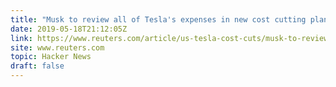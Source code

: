 ```yaml
---
title: "Musk to review all of Tesla's expenses in new cost cutting plan"
date: 2019-05-18T21:12:05Z
link: https://www.reuters.com/article/us-tesla-cost-cuts/musk-to-review-all-of-teslas-expenses-in-new-cost-cutting-plan-idUSKCN1SM2SS?utm_medium=RSS&utm_source=hune
site: www.reuters.com
topic: Hacker News
draft: false
---
```

